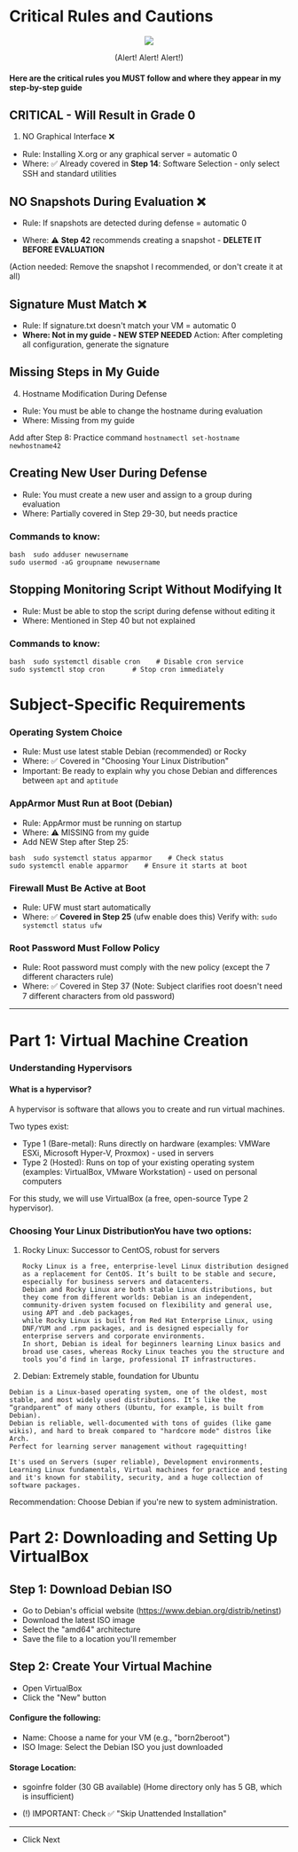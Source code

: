 # Critical Rules and Cautions

<p align="center">
  <img src="https://media0.giphy.com/media/v1.Y2lkPTc5MGI3NjExZWlqcG9wc3lmcjdoNTN0amcxNDRuZXFxZWsxNnBrMTZocjhhdDJlMSZlcD12MV9pbnRlcm5hbF9naWZfYnlfaWQmY3Q9Zw/eImrJKnOmuBDmqXNUj/giphy.gif">
</p></figcaption>
<p align="center">
  (Alert! Alert! Alert!) 
</p>

</div>

#### Here are the critical rules you MUST follow and where they appear in my step-by-step guide

## CRITICAL - Will Result in Grade 0

1. NO Graphical Interface ❌

- Rule: Installing X.org or any graphical server = automatic 0
- Where: ✅ Already covered in **Step 14**: Software Selection - only select SSH and standard utilities

## NO Snapshots During Evaluation ❌

- Rule: If snapshots are detected during defense = automatic 0

- Where: ⚠️ **Step 42** recommends creating a snapshot - **DELETE IT BEFORE EVALUATION**

(Action needed: Remove the snapshot I recommended, or don't create it at all)

## Signature Must Match ❌

- Rule: If signature.txt doesn't match your VM = automatic 0
- **Where: Not in my guide - NEW STEP NEEDED**
Action: After completing all configuration, generate the signature

## Missing Steps in My Guide
4. Hostname Modification During Defense

- Rule: You must be able to change the hostname during evaluation
- Where: Missing from my guide

Add after Step 8: Practice command ```hostnamectl set-hostname newhostname42```

## Creating New User During Defense

- Rule: You must create a new user and assign to a group during evaluation
- Where: Partially covered in Step 29-30, but needs practice

### Commands to know:

```
bash  sudo adduser newusername
sudo usermod -aG groupname newusername
```

## Stopping Monitoring Script Without Modifying It

- Rule: Must be able to stop the script during defense without editing it
- Where: Mentioned in Step 40 but not explained

### Commands to know:

```
bash  sudo systemctl disable cron    # Disable cron service
sudo systemctl stop cron       # Stop cron immediately
```

# Subject-Specific Requirements

### Operating System Choice

- Rule: Must use latest stable Debian (recommended) or Rocky
- Where: ✅ Covered in "Choosing Your Linux Distribution"
- Important: Be ready to explain why you chose Debian and differences between ```apt``` and ```aptitude```

### AppArmor Must Run at Boot (Debian)

- Rule: AppArmor must be running on startup
- Where: ⚠️ MISSING from my guide
- Add NEW Step after Step 25:

```
bash  sudo systemctl status apparmor    # Check status
sudo systemctl enable apparmor    # Ensure it starts at boot
```

### Firewall Must Be Active at Boot

- Rule: UFW must start automatically
- Where: ✅ **Covered in Step 25** (ufw enable does this)
Verify with: ```sudo systemctl status ufw```

### Root Password Must Follow Policy

- Rule: Root password must comply with the new policy (except the 7 different characters rule)
- Where: ✅ Covered in Step 37
(Note: Subject clarifies root doesn't need 7 different characters from old password)


---

# Part 1: Virtual Machine Creation
### Understanding Hypervisors
#### What is a hypervisor?

A hypervisor is software that allows you to create and run virtual machines.

Two types exist:

- Type 1 (Bare-metal): Runs directly on hardware (examples: VMWare ESXi, Microsoft Hyper-V, Proxmox) - used in servers
- Type 2 (Hosted): Runs on top of your existing operating system (examples: VirtualBox, VMware Workstation) - used on personal computers

For this study, we will use VirtualBox (a free, open-source Type 2 hypervisor).

### Choosing Your Linux DistributionYou have two options:

1) Rocky Linux: Successor to CentOS, robust for servers

   ```
   Rocky Linux is a free, enterprise-level Linux distribution designed as a replacement for CentOS. It’s built to be stable and secure, especially for business servers and datacenters.
   Debian and Rocky Linux are both stable Linux distributions, but they come from different worlds: Debian is an independent, community-driven system focused on flexibility and general use, using APT and .deb packages,
   while Rocky Linux is built from Red Hat Enterprise Linux, using DNF/YUM and .rpm packages, and is designed especially for enterprise servers and corporate environments.
   In short, Debian is ideal for beginners learning Linux basics and broad use cases, whereas Rocky Linux teaches you the structure and tools you’d find in large, professional IT infrastructures.
   ```
   
  
2) Debian: Extremely stable, foundation for Ubuntu

```
Debian is a Linux-based operating system, one of the oldest, most stable, and most widely used distributions. It’s like the “grandparent” of many others (Ubuntu, for example, is built from Debian).
Debian is reliable, well-documented with tons of guides (like game wikis), and hard to break compared to "hardcore mode" distros like Arch.
Perfect for learning server management without ragequitting!

It's used on Servers (super reliable), Development environments, Learning Linux fundamentals, Virtual machines for practice and testing
and it's known for stability, security, and a huge collection of software packages.
```

Recommendation: Choose Debian if you're new to system administration.


# Part 2: Downloading and Setting Up VirtualBox

## Step 1: Download Debian ISO

- Go to Debian's official website (https://www.debian.org/distrib/netinst)
- Download the latest ISO image 
- Select the "amd64" architecture
- Save the file to a location you'll remember

## Step 2: Create Your Virtual Machine

- Open VirtualBox
- Click the "New" button

#### Configure the following:

- Name: Choose a name for your VM (e.g., "born2beroot")
- ISO Image: Select the Debian ISO you just downloaded

#### Storage Location:

- sgoinfre folder (30 GB available)
(Home directory only has 5 GB, which is insufficient)

- (!) IMPORTANT: Check ✅ "Skip Unattended Installation"


---




- Click Next
